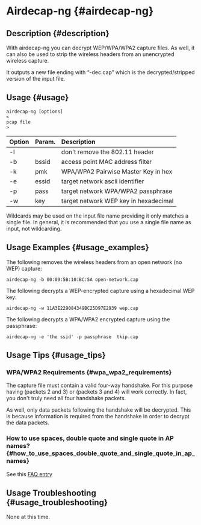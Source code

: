 # Airdecap-ng {#airdecap-ng}

## Description {#description}

 With airdecap-ng you can decrypt WEP/WPA/WPA2 capture files. As well, it can also be used to strip the wireless headers from an unencrypted wireless capture.

 It outputs a new file ending with “-dec.cap” which is the decrypted/stripped version of the input file.

## Usage {#usage}

```
airdecap-ng [options] 
<
pcap file
>
```

| Option | Param. | Description |
| :--- | :--- | :--- |
| -l |  | don't remove the 802.11 header |
| -b | bssid | access point MAC address filter |
| -k | pmk | WPA/WPA2 Pairwise Master Key in hex |
| -e | essid | target network ascii identifier |
| -p | pass | target network WPA/WPA2 passphrase |
| -w | key |  target network WEP key in hexadecimal |

 Wildcards may be used on the input file name providing it only matches a single file. In general, it is recommended that you use a single file name as input, not wildcarding.

## Usage Examples {#usage_examples}

 The following removes the wireless headers from an open network \(no WEP\) capture:

```
airdecap-ng -b 00:09:5B:10:BC:5A open-network.cap
```

 The following decrypts a WEP-encrypted capture using a hexadecimal WEP key:

```
airdecap-ng -w 11A3E229084349BC25D97E2939 wep.cap
```

 The following decrypts a WPA/WPA2 encrypted capture using the passphrase:

```
airdecap-ng -e 'the ssid' -p passphrase  tkip.cap
```

## Usage Tips {#usage_tips}

### WPA/WPA2 Requirements {#wpa_wpa2_requirements}

 The capture file must contain a valid four-way handshake. For this purpose having \(packets 2 and 3\) or \(packets 3 and 4\) will work correctly. In fact, you don't truly need all four handshake packets.

 As well, only data packets following the handshake will be decrypted. This is because information is required from the handshake in order to decrypt the data packets.

### How to use spaces, double quote and single quote in AP names? {#how_to_use_spaces_double_quote_and_single_quote_in_ap_names}

 See this [FAQ entry](http://www.aircrack-ng.org/doku.php?id=faq#how_to_use_spaces_double_quote_and_single_quote_in_ap_names)

## Usage Troubleshooting {#usage_troubleshooting}

 None at this time.

